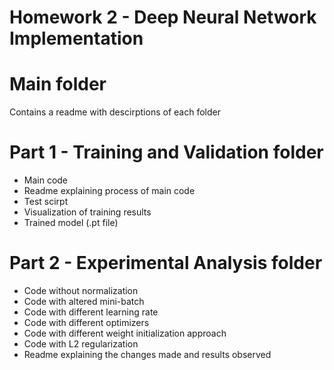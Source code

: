 # Homework 2 - Deep Neural Network Implementation

# Main folder
Contains a readme with descirptions of each folder

# Part 1 - Training and Validation folder
- Main code
- Readme explaining process of main code
- Test scirpt
- Visualization of training results
- Trained model (.pt file)

# Part 2 - Experimental Analysis folder 
- Code without normalization
- Code with altered mini-batch
- Code with different learning rate
- Code with different optimizers
- Code with different weight initialization approach
- Code with L2 regularization
- Readme explaining the changes made and results observed
